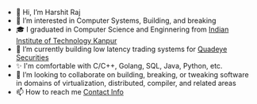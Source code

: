- 👋 Hi, I’m Harshit Raj
- 👀 I’m interested in Computer Systems, Building, and breaking
- 🎓 I graduated in Computer Science and Enginnering from [Indian Institute of Technology Kanpur](https://www.iitk.ac.in)
- 🌱 I’m currently building low latency trading systems for [Quadeye Securities](https://www.quadeye.com/)
- ✨ I'm comfortable with  C/C++, Golang, SQL, Java, Python, etc.
- 💞️ I’m looking to collaborate on building, breaking, or tweaking software in domains of virtualization, distributed, compiler, and related areas
- 📫 How to reach me [Contact Info](https://harshitraj.xyz/#contact)
